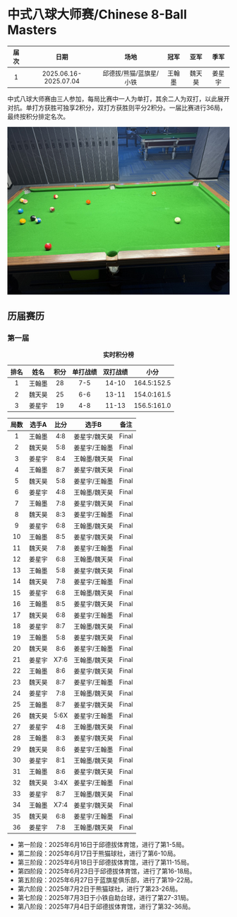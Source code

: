 # 中式八球大师赛/Chinese 8-Ball Masters

| 届次 |          日期          |         场地          | 冠军   | 亚军  | 季军  |
| :--: | :-------------------: | :-------------------: | :---: | :---: | :---: |
| 1    | 2025.06.16-2025.07.04 | 邱德拔/熊猫/蓝旗星/小铁 | 王翰墨 | 魏天昊 | 姜星宇 |

中式八球大师赛由三人参加，每局比赛中一人为单打，其余二人为双打，以此展开对抗。单打方获胜可独享2积分，双打方获胜则平分2积分。一届比赛进行36局，最终按积分排定名次。

![](./img/chinese_8-ball_masters.jpg)

## 历届赛历

### 第一届

<center><b>实时积分榜</b></center>

| 排名 |  姓名  | 积分 | 单打战绩  | 双打战绩  |    小分     |
| :--: | :---: | :--: | :------: | :------: | :---------: |
|  1   | 王翰墨 |  28  |   7-5    |  14-10   | 164.5:152.5 |
|  2   | 魏天昊 |  25  |   6-6    |  13-11   | 154.0:161.5 |
|  3   | 姜星宇 |  19  |   4-8    |  11-13   | 156.5:161.0 |

| 局数 |  选手A |  比分  |    选手B     | 备注  |
| :--: | :---: | :----: | :---------: | :---: |
| 1    | 王翰墨 |  4:8  | 姜星宇/魏天昊 | Final |
| 2    | 魏天昊 |  5:8  | 姜星宇/王翰墨 | Final |
| 3    | 姜星宇 |  8:4  | 王翰墨/魏天昊 | Final |
| 4    | 王翰墨 |  8:7  | 姜星宇/魏天昊 | Final |
| 5    | 魏天昊 |  5:8  | 姜星宇/王翰墨 | Final |
| 6    | 姜星宇 |  4:8  | 王翰墨/魏天昊 | Final |
| 7    | 王翰墨 |  7:8  | 姜星宇/魏天昊 | Final |
| 8    | 魏天昊 |  8:3  | 姜星宇/王翰墨 | Final |
| 9    | 姜星宇 |  6:8  | 王翰墨/魏天昊 | Final |
| 10   | 王翰墨 |  8:5  | 姜星宇/魏天昊 | Final |
| 11   | 魏天昊 |  7:8  | 姜星宇/王翰墨 | Final |
| 12   | 姜星宇 |  6:8  | 王翰墨/魏天昊 | Final |
| 13   | 王翰墨 |  5:8  | 姜星宇/魏天昊 | Final |
| 14   | 魏天昊 |  7:8  | 姜星宇/王翰墨 | Final |
| 15   | 姜星宇 |  6:8  | 王翰墨/魏天昊 | Final |
| 16   | 王翰墨 |  8:5  | 姜星宇/魏天昊 | Final |
| 17   | 魏天昊 |  6:8  | 姜星宇/王翰墨 | Final |
| 18   | 姜星宇 |  8:7  | 王翰墨/魏天昊 | Final |
| 19   | 王翰墨 |  5:8  | 姜星宇/魏天昊 | Final |
| 20   | 魏天昊 |  8:6  | 姜星宇/王翰墨 | Final |
| 21   | 姜星宇 | X7:6  | 王翰墨/魏天昊 | Final |
| 22   | 王翰墨 |  8:6  | 姜星宇/魏天昊 | Final |
| 23   | 魏天昊 |  8:7  | 姜星宇/王翰墨 | Final |
| 24   | 姜星宇 |  7:8  | 王翰墨/魏天昊 | Final |
| 25   | 王翰墨 |  8:7  | 姜星宇/魏天昊 | Final |
| 26   | 魏天昊 |  5:6X | 姜星宇/王翰墨 | Final |
| 27   | 姜星宇 |  4:8  | 王翰墨/魏天昊 | Final |
| 28   | 王翰墨 |  8:3  | 姜星宇/魏天昊 | Final |
| 29   | 魏天昊 |  8:6  | 姜星宇/王翰墨 | Final |
| 30   | 姜星宇 |  8:1  | 王翰墨/魏天昊 | Final |
| 31   | 王翰墨 |  8:6  | 姜星宇/魏天昊 | Final |
| 32   | 魏天昊 |  3:4X | 姜星宇/王翰墨 | Final |
| 33   | 姜星宇 |  8:7  | 王翰墨/魏天昊 | Final |
| 34   | 王翰墨 | X7:4  | 姜星宇/魏天昊 | Final |
| 35   | 魏天昊 |  6:8  | 姜星宇/王翰墨 | Final |
| 36   | 姜星宇 |  7:8  | 王翰墨/魏天昊 | Final |

- 第一阶段：2025年6月16日于邱德拔体育馆，进行了第1-5局。
- 第二阶段：2025年6月17日于熊猫球社，进行了第6-10局。
- 第三阶段：2025年6月18日于邱德拔体育馆，进行了第11-15局。
- 第四阶段：2025年6月23日于邱德拔体育馆，进行了第16-18局。
- 第五阶段：2025年6月27日于蓝旗星俱乐部，进行了第19-22局。
- 第六阶段：2025年7月2日于熊猫球社，进行了第23-26局。
- 第七阶段：2025年7月3日于小铁自助台球，进行了第27-31局。
- 第八阶段：2025年7月4日于邱德拔体育馆，进行了第32-36局。